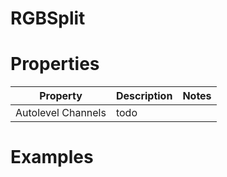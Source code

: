 # RGBSplit


# Properties


| Property | Description | Notes | 
| -------- | ----------- | ----- |
| Autolevel Channels | todo | |




# Examples
